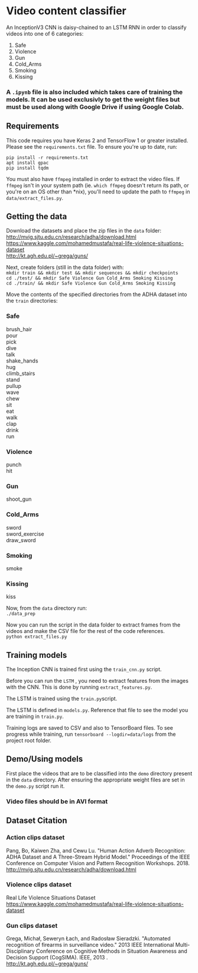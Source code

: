# Video content classifier
An InceptionV3 CNN is daisy-chained to an LSTM RNN in order to classify videos into one of 6 categories:

1. Safe
1. Violence
1. Gun
1. Cold_Arms
1. Smoking
1. Kissing

### A `.ipynb` file is also included which takes care of training the models. It can be used exclusivly to get the weight files but must be used along with Google Drive if using Google Colab.

## Requirements

This code requires you have Keras 2 and TensorFlow 1 or greater installed. Please see the `requirements.txt` file. To ensure you're up to date, run:

`pip install -r requirements.txt`  
`apt install gpac`  
`pip install tqdm`  

You must also have `ffmpeg` installed in order to extract the video files. If `ffmpeg` isn't in your system path (ie. `which ffmpeg` doesn't return its path, or you're on an OS other than *nix), you'll need to update the path to `ffmpeg` in `data/extract_files.py`.

## Getting the data

Download the datasets and place the zip files in the `data` folder:  
http://mvig.sjtu.edu.cn/research/adha/download.html  
https://www.kaggle.com/mohamedmustafa/real-life-violence-situations-dataset  
http://kt.agh.edu.pl/~grega/guns/

Next, create folders (still in the data folder) with:  
`mkdir train && mkdir test && mkdir sequences && mkdir checkpoints`  
`cd ./test/ && mkdir Safe Violence Gun Cold_Arms Smoking Kissing`  
`cd ./train/ && mkdir Safe Violence Gun Cold_Arms Smoking Kissing`  

Move the contents of the specified directories from the ADHA dataset into the `train` directories:
### Safe
brush_hair  
pour  
pick  
dive  
talk  
shake_hands  
hug  
climb_stairs  
stand  
pullup  
wave  
chew  
sit  
eat  
walk  
clap  
drink  
run  
### Violence
punch  
hit  
### Gun
shoot_gun  
### Cold_Arms
sword  
sword_exercise  
draw_sword  
### Smoking
smoke  
### Kissing
kiss  

Now, from the `data` directory run:  
`./data_prep`

Now you can run the script in the data folder to extract frames from the videos and make the CSV file for the rest of the code references.  
`python extract_files.py`

## Training models

The Inception CNN is trained first using the `train_cnn.py` script.

Before you can run the `LSTM` , you need to extract features from the images with the CNN. This is done by running `extract_features.py`.

The LSTM is trained using the `train.py`script.

The LSTM is defined in `models.py`. Reference that file to see the model you are training in `train.py`.

Training logs are saved to CSV and also to TensorBoard files. To see progress while training, run `tensorboard --logdir=data/logs` from the project root folder.

## Demo/Using models
First place the videos that are to be classified into the `demo` directory present in the `data` directory. After ensuring the appropriate weight files are set in the `demo.py` script run it.  
### Video files should be in AVI format

## Dataset Citation

### Action clips dataset
Pang, Bo, Kaiwen Zha, and Cewu Lu. "Human Action Adverb Recognition: ADHA Dataset and A Three-Stream Hybrid Model." Proceedings of the IEEE Conference on Computer Vision and Pattern Recognition Workshops. 2018.
http://mvig.sjtu.edu.cn/research/adha/download.html

### Violence clips dataset
Real Life Violence Situations Dataset  
https://www.kaggle.com/mohamedmustafa/real-life-violence-situations-dataset

### Gun clips dataset
Grega, Michał, Seweryn Łach, and Radosław Sieradzki. "Automated recognition of firearms in surveillance video." 2013 IEEE International Multi-Disciplinary Conference on Cognitive Methods in Situation Awareness and Decision Support (CogSIMA). IEEE, 2013 .  
http://kt.agh.edu.pl/~grega/guns/
